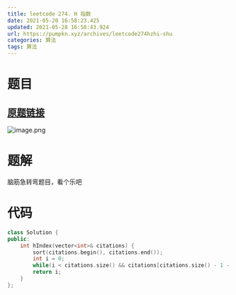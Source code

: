 ```yaml
---
title: leetcode 274. H 指数
date: 2021-05-20 16:58:23.425
updated: 2021-05-28 16:58:43.924
url: https://pumpkn.xyz/archives/leetcode274hzhi-shu
categories: 算法
tags: 算法
---
```


# 题目
## [原题链接](https://leetcode-cn.com/problems/h-index/)
![image.png](https://pumpkn.xyz/upload/2021/05/image-23a0628f344f4edb910ff792a04501dd.png)
# 题解
脑筋急转弯题目，看个乐吧

# 代码
```c++
class Solution {
public:
    int hIndex(vector<int>& citations) {
        sort(citations.begin(), citations.end());
        int i = 0;
        while(i < citations.size() && citations[citations.size() - 1 - i] > i) i++;
        return i;
    }
};
```